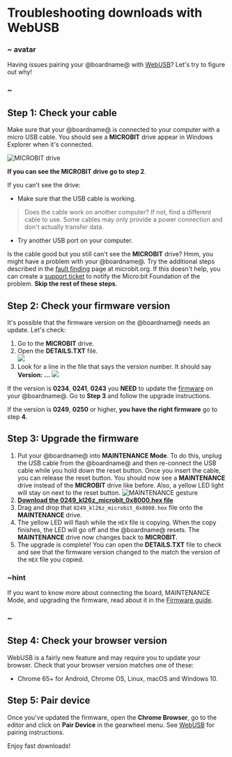 # Troubleshooting downloads with WebUSB

### ~ avatar

Having issues pairing your @boardname@ with [WebUSB](/device/usb/webusb)? Let's try to figure out why!

### ~

## Step 1: Check your cable

Make sure that your @boardname@ is connected to your computer with a micro USB cable. You should see a **MICROBIT** drive appear in Windows Explorer when it's connected. 

![MICROBIT drive](/static/mb/device/windows-microbit-drive.png)

**If you can see the MICROBIT drive go to step 2**.

If you can't see the drive:
* Make sure that the USB cable is working.
>Does the cable work on another computer? If not, find a different cable to use. Some cables may only provide a power connection and don't actually transfer data.
* Try another USB port on your computer.

Is the cable good but you still can't see the **MICROBIT** drive? Hmm, you might have a problem with your @boardname@. Try the additional steps described in the [fault finding](https://support.microbit.org/support/solutions/articles/19000024000-fault-finding-with-a-micro-bit) page at microbit.org. If this doesn't help, you can create a [support ticket](https://support.microbit.org/support/tickets/new) to notify the Micro:bit Foundation of the problem. **Skip the rest of these steps**.

## Step 2: Check your firmware version

It's possible that the firmware version on the @boardname@ needs an update. Let's check:

1. Go to the **MICROBIT** drive.
2. Open the **DETAILS.TXT** file.<br/>
![](/static/mb/device/mb-drive-contents.jpg)<br/>
3. Look for a line in the file that says the version number. It should say **Version: \.\.\.**
![](/static/mb/device/details-txt.jpg)<br/>

If the version is **0234**, **0241**, **0243** you **NEED** to update the [firmware](/device/firmware) on your @boardname@. Go to **Step 3** and follow the upgrade instructions.

If the version is **0249**, **0250** or higher, **you have the right firmware** go to step **4**. 

## Step 3: Upgrade the firmware

1. Put your @boardname@ into **MAINTENANCE Mode**. To do this, unplug the USB cable from the @boardname@ and then re-connect the USB cable while you hold down the reset button. Once you insert the cable, you can release the reset button. You should now see a **MAINTENANCE** drive instead of the **MICROBIT** drive like before. Also, a yellow LED light will stay on next to the reset button.
![MAINTENANCE gesture](/static/mb/device/maintenance.gif)
2. **[Download the 0249_kl26z_microbit_0x8000.hex file](https://microbit.org/assets/0249_kl26z_microbit_0x8000.hex)**
3. Drag and drop that ``0249_kl26z_microbit_0x8000.hex`` file onto the **MAINTENANCE** drive.
4. The yellow LED will flash while the `HEX` file is copying. When the copy finishes, the LED will go off and the @boardname@ resets. The **MAINTENANCE** drive now changes back to **MICROBIT**.
5. The upgrade is complete! You can open the **DETAILS.TXT** file to check and see that the firmware version changed to the match the version of the `HEX` file you copied.

### ~hint

If you want to know more about connecting the board, MAINTENANCE Mode, and upgrading the firmware, read about it in the [Firmware guide](https://microbit.org/guide/firmware/).

### ~

## Step 4: Check your browser version

WebUSB is a fairly new feature and may require you to update your browser. Check that your browser version matches one of these:

* Chrome 65+ for Android, Chrome OS, Linux, macOS and Windows 10.


## Step 5: Pair device

Once you've updated the firmware, open the **Chrome Browser**, go to the editor and click on **Pair Device** in the gearwheel menu.
See [WebUSB](/device/usb/webusb) for pairing instructions.

Enjoy fast downloads!

